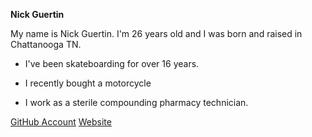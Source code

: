 

**Nick Guertin**

  My name is Nick Guertin. I'm 26 years old and I was born and raised in Chattanooga TN.

+ I've been skateboarding for over 16 years.

+ I recently bought a motorcycle

+ I work as a sterile compounding pharmacy technician.


[GitHub Account](https://github.com/NickGuertin)
[Website](https://nickguertin.netlify.com/)

